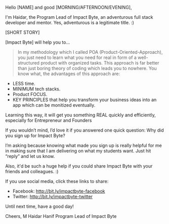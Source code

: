 Hello [NAME] and good [MORNING/AFTERNOON/EVENING],



I'm Haidar, the Program Lead of Impact Byte, an adventurous full stack developer and mentor. Yes, adventurous is a legitimate title. :)

[SHORT STORY]

[Impact Byte] will help you to...

> In my methodology which I called POA (Product-Oriented-Approach), you just need to learn what you need for real in form of a well-structured product with organized tasks.
> This approach is far better than just boring theory of coding which leads you to nowhere. You know what, the advantages of this approach are:

- LESS time.
- MINIMUM tech stacks.
- Product FOCUS.
- KEY PRINCIPLES that help you transform your business ideas into an app which can be monitized eventually.

Learning this way, it will get you something REAL quickly and efficiently, especially for Entrepreneur and Founders

If you wouldn’t mind, I’d love it if you answered one quick question: Why did you sign up for Impact Byte?

I’m asking because knowing what made you sign up is really helpful for me in making sure that I am delivering on what my students want. Just hit “reply” and let us know.

Also, it'd be such a huge help if you could share Impact Byte with your friends and colleagues. :) 

If you use social media, click these links to share:

- Facebook: http://bit.ly/impactbyte-facebook
- Twitter: http://bit.ly/impactbyte-twitter

Until next time, have a good day!

Cheers,
M Haidar Hanif
Program Lead of Impact Byte
